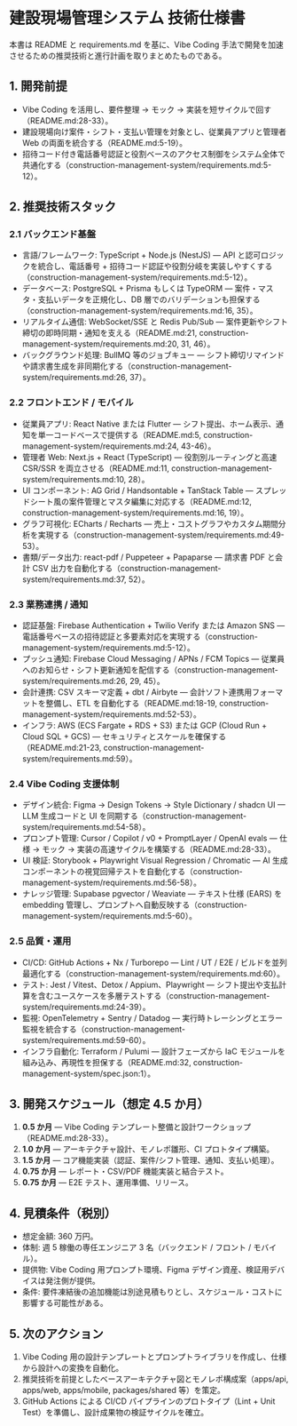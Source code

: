 # 建設現場管理システム 技術仕様書

本書は README と requirements.md を基に、Vibe Coding 手法で開発を加速させるための推奨技術と進行計画を取りまとめたものである。

## 1. 開発前提
- Vibe Coding を活用し、要件整理 → モック → 実装を短サイクルで回す（README.md:28-33）。
- 建設現場向け案件・シフト・支払い管理を対象とし、従業員アプリと管理者 Web の両面を統合する（README.md:5-19）。
- 招待コード付き電話番号認証と役割ベースのアクセス制御をシステム全体で共通化する（construction-management-system/requirements.md:5-12）。

## 2. 推奨技術スタック
### 2.1 バックエンド基盤
- 言語/フレームワーク: TypeScript + Node.js (NestJS) — API と認可ロジックを統合し、電話番号 + 招待コード認証や役割分岐を実装しやすくする（construction-management-system/requirements.md:5-12）。
- データベース: PostgreSQL + Prisma もしくは TypeORM — 案件・マスタ・支払いデータを正規化し、DB 層でのバリデーションも担保する（construction-management-system/requirements.md:16, 35）。
- リアルタイム通信: WebSocket/SSE と Redis Pub/Sub — 案件更新やシフト締切の即時同期・通知を支える（README.md:21, construction-management-system/requirements.md:20, 31, 46）。
- バックグラウンド処理: BullMQ 等のジョブキュー — シフト締切リマインドや請求書生成を非同期化する（construction-management-system/requirements.md:26, 37）。

### 2.2 フロントエンド / モバイル
- 従業員アプリ: React Native または Flutter — シフト提出、ホーム表示、通知を単一コードベースで提供する（README.md:5, construction-management-system/requirements.md:24, 43-46）。
- 管理者 Web: Next.js + React (TypeScript) — 役割別ルーティングと高速 CSR/SSR を両立させる（README.md:11, construction-management-system/requirements.md:10, 28）。
- UI コンポーネント: AG Grid / Handsontable + TanStack Table — スプレッドシート風の案件管理とマスタ編集に対応する（README.md:12, construction-management-system/requirements.md:16, 19）。
- グラフ可視化: ECharts / Recharts — 売上・コストグラフやカスタム期間分析を実現する（construction-management-system/requirements.md:49-53）。
- 書類/データ出力: react-pdf / Puppeteer + Papaparse — 請求書 PDF と会計 CSV 出力を自動化する（construction-management-system/requirements.md:37, 52）。

### 2.3 業務連携 / 通知
- 認証基盤: Firebase Authentication + Twilio Verify または Amazon SNS — 電話番号ベースの招待認証と多要素対応を実現する（construction-management-system/requirements.md:5-12）。
- プッシュ通知: Firebase Cloud Messaging / APNs / FCM Topics — 従業員へのお知らせ・シフト更新通知を配信する（construction-management-system/requirements.md:26, 29, 45）。
- 会計連携: CSV スキーマ定義 + dbt / Airbyte — 会計ソフト連携用フォーマットを整備し、ETL を自動化する（README.md:18-19, construction-management-system/requirements.md:52-53）。
- インフラ: AWS (ECS Fargate + RDS + S3) または GCP (Cloud Run + Cloud SQL + GCS) — セキュリティとスケールを確保する（README.md:21-23, construction-management-system/requirements.md:59）。

### 2.4 Vibe Coding 支援体制
- デザイン統合: Figma → Design Tokens → Style Dictionary / shadcn UI — LLM 生成コードと UI を同期する（construction-management-system/requirements.md:54-58）。
- プロンプト管理: Cursor / Copilot / v0 + PromptLayer / OpenAI evals — 仕様 → モック → 実装の高速サイクルを構築する（README.md:28-33）。
- UI 検証: Storybook + Playwright Visual Regression / Chromatic — AI 生成コンポーネントの視覚回帰テストを自動化する（construction-management-system/requirements.md:56-58）。
- ナレッジ管理: Supabase pgvector / Weaviate — テキスト仕様 (EARS) を embedding 管理し、プロンプトへ自動反映する（construction-management-system/requirements.md:5-60）。

### 2.5 品質・運用
- CI/CD: GitHub Actions + Nx / Turborepo — Lint / UT / E2E / ビルドを並列最適化する（construction-management-system/requirements.md:60）。
- テスト: Jest / Vitest、Detox / Appium、Playwright — シフト提出や支払計算を含むユースケースを多層テストする（construction-management-system/requirements.md:24-39）。
- 監視: OpenTelemetry + Sentry / Datadog — 実行時トレーシングとエラー監視を統合する（construction-management-system/requirements.md:59-60）。
- インフラ自動化: Terraform / Pulumi — 設計フェーズから IaC モジュールを組み込み、再現性を担保する（README.md:32, construction-management-system/spec.json:1）。

## 3. 開発スケジュール（想定 4.5 か月）
1. **0.5 か月** — Vibe Coding テンプレート整備と設計ワークショップ（README.md:28-33）。
2. **1.0 か月** — アーキテクチャ設計、モノレポ雛形、CI プロトタイプ構築。
3. **1.5 か月** — コア機能実装（認証、案件/シフト管理、通知、支払い処理）。
4. **0.75 か月** — レポート・CSV/PDF 機能実装と結合テスト。
5. **0.75 か月** — E2E テスト、運用準備、リリース。

## 4. 見積条件（税別）
- 想定金額: 360 万円。
- 体制: 週 5 稼働の専任エンジニア 3 名（バックエンド / フロント / モバイル）。
- 提供物: Vibe Coding 用プロンプト環境、Figma デザイン資産、検証用デバイスは発注側が提供。
- 条件: 要件凍結後の追加機能は別途見積もりとし、スケジュール・コストに影響する可能性がある。

## 5. 次のアクション
1. Vibe Coding 用の設計テンプレートとプロンプトライブラリを作成し、仕様から設計への変換を自動化。
2. 推奨技術を前提としたベースアーキテクチャ図とモノレポ構成案（apps/api, apps/web, apps/mobile, packages/shared 等）を策定。
3. GitHub Actions による CI/CD パイプラインのプロトタイプ（Lint + Unit Test）を準備し、設計成果物の検証サイクルを確立。
